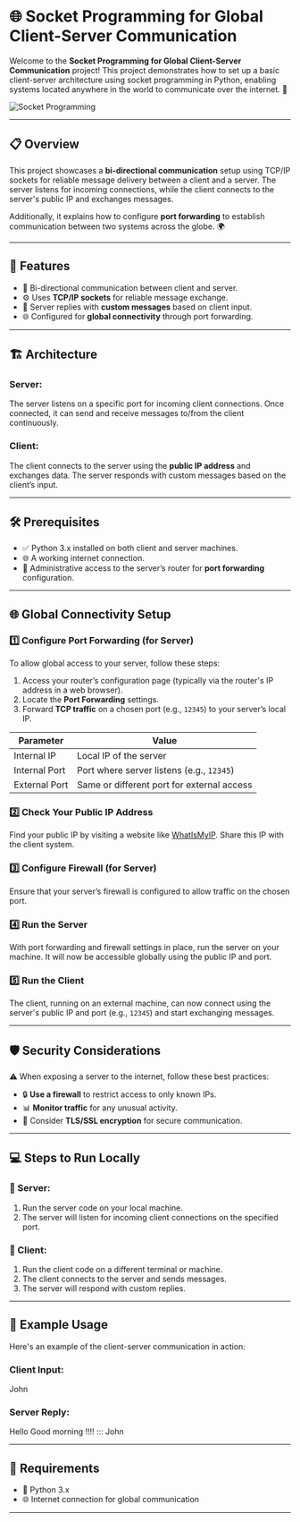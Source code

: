 # 🌐 Socket Programming for Global Client-Server Communication

Welcome to the **Socket Programming for Global Client-Server Communication** project! This project demonstrates how to set up a basic client-server architecture using socket programming in Python, enabling systems located anywhere in the world to communicate over the internet. 🚀

![Socket Programming](https://files.oaiusercontent.com/file-dKs1iwHWLIPzAIM1vKyCVETC?se=2024-10-11T15%3A29%3A23Z&sp=r&sv=2024-08-04&sr=b&rscc=max-age%3D604800%2C%20immutable%2C%20private&rscd=attachment%3B%20filename%3Da1ce700d-c5de-4302-833f-3c4970bcec91.webp&sig=JC5OtCHJ9yLO8LpPdb5bjzGUafYCovHT8SW6ERH9GNs%3D)


---

## 📋 Overview

This project showcases a **bi-directional communication** setup using TCP/IP sockets for reliable message delivery between a client and a server. The server listens for incoming connections, while the client connects to the server's public IP and exchanges messages.

Additionally, it explains how to configure **port forwarding** to establish communication between two systems across the globe. 🌍

---

## 🎯 Features

- 🔁 Bi-directional communication between client and server.
- ⚙️ Uses **TCP/IP sockets** for reliable message exchange.
- 📨 Server replies with **custom messages** based on client input.
- 🌐 Configured for **global connectivity** through port forwarding.

---

## 🏗️ Architecture

### **Server:**
The server listens on a specific port for incoming client connections. Once connected, it can send and receive messages to/from the client continuously.

### **Client:**
The client connects to the server using the **public IP address** and exchanges data. The server responds with custom messages based on the client’s input.

---

## 🛠️ Prerequisites

- ✅ Python 3.x installed on both client and server machines.
- 🌐 A working internet connection.
- 🔧 Administrative access to the server’s router for **port forwarding** configuration.

---

## 🌐 Global Connectivity Setup

### 1️⃣ **Configure Port Forwarding (for Server)**

To allow global access to your server, follow these steps:

1. Access your router’s configuration page (typically via the router's IP address in a web browser).
2. Locate the **Port Forwarding** settings.
3. Forward **TCP traffic** on a chosen port (e.g., `12345`) to your server’s local IP.

| Parameter        | Value                         |
|------------------|-------------------------------|
| Internal IP       | Local IP of the server       |
| Internal Port     | Port where server listens (e.g., `12345`) |
| External Port     | Same or different port for external access |

### 2️⃣ **Check Your Public IP Address**

Find your public IP by visiting a website like [WhatIsMyIP](https://www.whatismyip.com). Share this IP with the client system.

### 3️⃣ **Configure Firewall (for Server)**

Ensure that your server’s firewall is configured to allow traffic on the chosen port.

### 4️⃣ **Run the Server**

With port forwarding and firewall settings in place, run the server on your machine. It will now be accessible globally using the public IP and port.

### 5️⃣ **Run the Client**

The client, running on an external machine, can now connect using the server's public IP and port (e.g., `12345`) and start exchanging messages.

---

## 🛡️ Security Considerations

⚠️ When exposing a server to the internet, follow these best practices:

- 🔒 **Use a firewall** to restrict access to only known IPs.
- 📊 **Monitor traffic** for any unusual activity.
- 🔐 Consider **TLS/SSL encryption** for secure communication.

---

## 💻 Steps to Run Locally

### 🔧 Server:

1. Run the server code on your local machine.
2. The server will listen for incoming client connections on the specified port.

### 🔧 Client:

1. Run the client code on a different terminal or machine.
2. The client connects to the server and sends messages.
3. The server will respond with custom replies.

---

## 💬 Example Usage

Here's an example of the client-server communication in action:

### **Client Input:**

John

### **Server Reply:**

Hello Good morning !!!! ::: John

---

## 🧰 Requirements

- 🐍 Python 3.x
- 🌐 Internet connection for global communication

---
